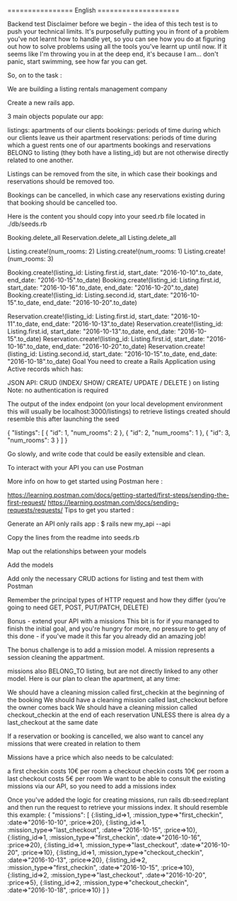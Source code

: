 ================
English ====================

Backend test
Disclaimer before we begin - the idea of this tech test is to push your technical limits. It's purposefully putting you in front of a problem you've not learnt how to handle yet, so you can see how you do at figuring out how to solve problems using all the tools you've learnt up until now. If it seems like I'm throwing you in at the deep end, it's because I am... don't panic, start swimming, see how far you can get.

So, on to the task :

We are building a listing rentals management company

Create a new rails app.

3 main objects populate our app:

listings: apartments of our clients
bookings: periods of time during which our clients leave us their apartment
reservations: periods of time during which a guest rents one of our apartments
bookings and reservations BELONG to listing (they both have a listing_id) but are not otherwise directly related to one another.

Listings can be removed from the site, in which case their bookings and reservations should be removed too.

Bookings can be cancelled, in which case any reservations existing during that booking should be cancelled too.

Here is the content you should copy into your seed.rb file located in ./db/seeds.rb

Booking.delete_all
Reservation.delete_all
Listing.delete_all

Listing.create!(num_rooms: 2)
Listing.create!(num_rooms: 1)
Listing.create!(num_rooms: 3)

Booking.create!(listing_id: Listing.first.id, start_date: "2016-10-10".to_date, end_date: "2016-10-15".to_date)
Booking.create!(listing_id: Listing.first.id, start_date: "2016-10-16".to_date, end_date: "2016-10-20".to_date)
Booking.create!(listing_id: Listing.second.id, start_date: "2016-10-15".to_date, end_date: "2016-10-20".to_date)

Reservation.create!(listing_id: Listing.first.id, start_date: "2016-10-11".to_date, end_date: "2016-10-13".to_date)
Reservation.create!(listing_id: Listing.first.id, start_date: "2016-10-13".to_date, end_date: "2016-10-15".to_date)
Reservation.create!(listing_id: Listing.first.id, start_date: "2016-10-16".to_date, end_date: "2016-10-20".to_date)
Reservation.create!(listing_id: Listing.second.id, start_date: "2016-10-15".to_date, end_date: "2016-10-18".to_date)
Goal
You need to create a Rails Application using Active records which has:

JSON API:
CRUD (INDEX/ SH0W/ CREATE/ UPDATE / DELETE ) on listing
Note: no authentication is required

The output of the index endpoint (on your local development environment this will usually be localhost:3000/listings) to retrieve listings created should resemble this after launching the seed

{
    "listings": [
        {
            "id": 1,
            "num_rooms": 2
        },
        {
            "id": 2,
            "num_rooms": 1
        },
        {
            "id": 3,
            "num_rooms": 3
        }
    ]
}

Go slowly, and write code that could be easily extensible and clean.

To interact with your API you can use Postman

More info on how to get started using Postman here :

https://learning.postman.com/docs/getting-started/first-steps/sending-the-first-request/
https://learning.postman.com/docs/sending-requests/requests/
Tips to get you started :

Generate an API only rails app : $ rails new my_api --api

Copy the lines from the readme into seeds.rb

Map out the relationships between your models

Add the models

Add only the necessary CRUD actions for listing and test them with Postman

Remember the principal types of HTTP request and how they differ (you're going to need GET, POST, PUT/PATCH, DELETE)

Bonus - extend your API with a missions
This bit is for if you managed to finish the initial goal, and you're hungry for more, no pressure to get any of this done - if you've made it this far you already did an amazing job!

The bonus challenge is to add a mission model. A mission represents a session cleaning the appartment.

missions also BELONG_TO listing, but are not directly linked to any other model.
Here is our plan to clean the apartment, at any time:

We should have a cleaning mission called first_checkin at the beginning of the booking We should have a cleaning mission called last_checkout before the owner comes back We should have a cleaning mission called checkout_checkin at the end of each reservation UNLESS there is alrea dy a last_checkout at the same date

If a reservation or booking is cancelled, we also want to cancel any missions that were created in relation to them

Missions have a price which also needs to be calculated:

a first checkin costs 10€ per room
a checkout checkin costs 10€ per room
a last checkout costs 5€ per room
We want to be able to consult the existing missions via our API, so you need to add a missions index

Once you've added the logic for creating missions, run rails db:seed:replant and then run the request to retrieve your missions index. It should resemble this example: { "missions": [ {:listing_id=>1, :mission_type=>"first_checkin", :date=>"2016-10-10", :price=>20}, {:listing_id=>1, :mission_type=>"last_checkout", :date=>"2016-10-15", :price=>10}, {:listing_id=>1, :mission_type=>"first_checkin", :date=>"2016-10-16", :price=>20}, {:listing_id=>1, :mission_type=>"last_checkout", :date=>"2016-10-20", :price=>10}, {:listing_id=>1, :mission_type=>"checkout_checkin", :date=>"2016-10-13", :price=>20}, {:listing_id=>2, :mission_type=>"first_checkin", :date=>"2016-10-15", :price=>10}, {:listing_id=>2, :mission_type=>"last_checkout", :date=>"2016-10-20", :price=>5}, {:listing_id=>2, :mission_type=>"checkout_checkin", :date=>"2016-10-18", :price=>10} ] }
